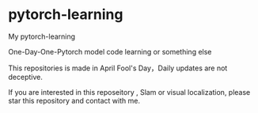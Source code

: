 # pytorch-learning
My pytorch-learning

One-Day-One-Pytorch model code learning or something else 

This repositories is made in April Fool's Day，Daily updates are not deceptive.

If you are interested in this reposeitory , Slam or visual localization, please star 
this repository and contact with me.

